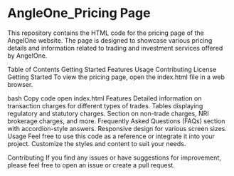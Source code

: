 # AngleOne_Pricing Page

This repository contains the HTML code for the pricing page of the AngelOne website. The page is designed to showcase various pricing details and information related to trading and investment services offered by AngelOne.

Table of Contents
Getting Started
Features
Usage
Contributing
License
Getting Started
To view the pricing page, open the index.html file in a web browser.

bash
Copy code
open index.html
Features
Detailed information on transaction charges for different types of trades.
Tables displaying regulatory and statutory charges.
Section on non-trade charges, NRI brokerage charges, and more.
Frequently Asked Questions (FAQs) section with accordion-style answers.
Responsive design for various screen sizes.
Usage
Feel free to use this code as a reference or integrate it into your project. Customize the styles and content to suit your needs.

Contributing
If you find any issues or have suggestions for improvement, please feel free to open an issue or create a pull request.
